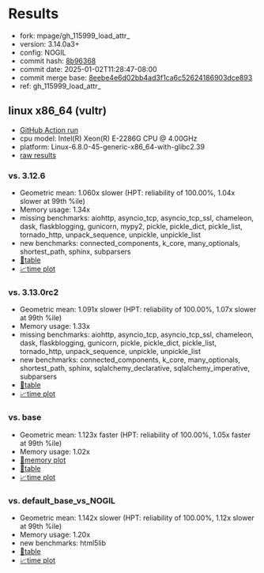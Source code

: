 # Results

- fork: mpage/gh_115999_load_attr_
- version: 3.14.0a3+
- config: NOGIL
- commit hash: [8b96368](https://github.com/mpage/cpython/commit/8b96368)
- commit date: 2025-01-02T11:28:47-08:00
- commit merge base: [8eebe4e6d02bb4ad3f1ca6c52624186903dce893](https://github.com/python/cpython/commit/8eebe4e6d02bb4ad3f1ca6c52624186903dce893)
- ref: gh_115999_load_attr_

## linux x86_64 (vultr)

- [GitHub Action run](https://github.com/facebookexperimental/free-threading-benchmarking/actions/runs/12590752512)
- cpu model: Intel(R) Xeon(R) E-2286G CPU @ 4.00GHz
- platform: Linux-6.8.0-45-generic-x86_64-with-glibc2.39
- [raw results](bm-20250102-vultr-x86_64-mpage-gh_115999_load_attr_-3.14.0a3%2B-8b96368.json)

### vs. 3.12.6

- Geometric mean: 1.060x slower (HPT: reliability of 100.00%, 1.04x slower at 99th %ile)
- Memory usage: 1.34x
- missing benchmarks: aiohttp, asyncio_tcp, asyncio_tcp_ssl, chameleon, dask, flaskblogging, gunicorn, mypy2, pickle, pickle_dict, pickle_list, tornado_http, unpack_sequence, unpickle, unpickle_list
- new benchmarks: connected_components, k_core, many_optionals, shortest_path, sphinx, subparsers
- [📄table](bm-20250102-vultr-x86_64-mpage-gh_115999_load_attr_-3.14.0a3%2B-8b96368-vs-3.12.6.md)
- [📈time plot](bm-20250102-vultr-x86_64-mpage-gh_115999_load_attr_-3.14.0a3%2B-8b96368-vs-3.12.6.svg)

### vs. 3.13.0rc2

- Geometric mean: 1.091x slower (HPT: reliability of 100.00%, 1.07x slower at 99th %ile)
- Memory usage: 1.33x
- missing benchmarks: aiohttp, asyncio_tcp, asyncio_tcp_ssl, chameleon, dask, flaskblogging, gunicorn, pickle, pickle_dict, pickle_list, tornado_http, unpack_sequence, unpickle, unpickle_list
- new benchmarks: connected_components, k_core, many_optionals, shortest_path, sphinx, sqlalchemy_declarative, sqlalchemy_imperative, subparsers
- [📄table](bm-20250102-vultr-x86_64-mpage-gh_115999_load_attr_-3.14.0a3%2B-8b96368-vs-3.13.0rc2.md)
- [📈time plot](bm-20250102-vultr-x86_64-mpage-gh_115999_load_attr_-3.14.0a3%2B-8b96368-vs-3.13.0rc2.svg)

### vs. base

- Geometric mean: 1.123x faster (HPT: reliability of 100.00%, 1.05x faster at 99th %ile)
- Memory usage: 1.02x
- [🧠memory plot](bm-20250102-vultr-x86_64-mpage-gh_115999_load_attr_-3.14.0a3%2B-8b96368-vs-base-mem.svg)
- [📄table](bm-20250102-vultr-x86_64-mpage-gh_115999_load_attr_-3.14.0a3%2B-8b96368-vs-base.md)
- [📈time plot](bm-20250102-vultr-x86_64-mpage-gh_115999_load_attr_-3.14.0a3%2B-8b96368-vs-base.svg)

### vs. default_base_vs_NOGIL

- Geometric mean: 1.142x slower (HPT: reliability of 100.00%, 1.12x slower at 99th %ile)
- Memory usage: 1.20x
- new benchmarks: html5lib
- [📄table](bm-20250102-vultr-x86_64-mpage-gh_115999_load_attr_-3.14.0a3%2B-8b96368-vs-default_base_vs_NOGIL.md)
- [📈time plot](bm-20250102-vultr-x86_64-mpage-gh_115999_load_attr_-3.14.0a3%2B-8b96368-vs-default_base_vs_NOGIL.svg)

